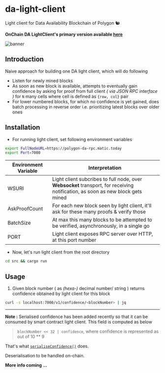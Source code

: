 # da-light-client

Light client for Data Availability Blockchain of Polygon 🐿

**OnChain DA LightClient's primary version available [here](./onchain)**

![banner](./sc/banner.png)

## Introduction

Naive approach for building one DA light client, which will do following

- Listen for newly mined blocks
- As soon as new block is available, attempts to eventually gain confidence by asking for proof from full client _( via JSON RPC interface )_ for `N` many cells where cell is defined as `{row, col}` pair
- For lower numbered blocks, for which no confidence is yet gained, does batch processing in reverse order i.e. prioritizing latest blocks over older ones

## Installation

- For running light client, set following environment variables

```bash
export FullNodeURL=https://polygon-da-rpc.matic.today
export Port=7000
```


Environment Variable | Interpretation
--- | ---
WSURI | Light client subcribes to full node, over **Websocket** transport, for receiving notification, as soon as new block gets mined
AskProofCount | For each new block seen by light client, it'll ask for these many proofs & verify those
BatchSize | At max this many blocks to be attempted to be verified, asynchronously, in a single go
PORT | Light client exposes RPC server over HTTP, at this port number

- Now, let's run light client from the root directory

```bash
cd src && cargo run
```

## Usage

1. Given block number ( as _(hexa-)_ decimal number/ string ) returns confidence obtained by light client for this block

```bash
curl -s localhost:7000/v1/confidence/<blockNumber> | jq
```

---

**Note :** Serialised confidence has been added recently so that it can be consumed by smart contract light client. This field is computed as below

> `blockNumber << 32 | confidence`, where confidence is represented as out of 10 ** 9

That's what [`serialiseConfidence()`](./src/utils.js) does.

Deserialisation to be handled on-chain.



**More info coming ...**
